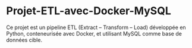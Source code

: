 # Projet-ETL-avec-Docker-MySQL
Ce projet est un pipeline ETL (Extract – Transform – Load) développée en Python, conteneurisée avec Docker, et utilisant MySQL comme base de données cible.





